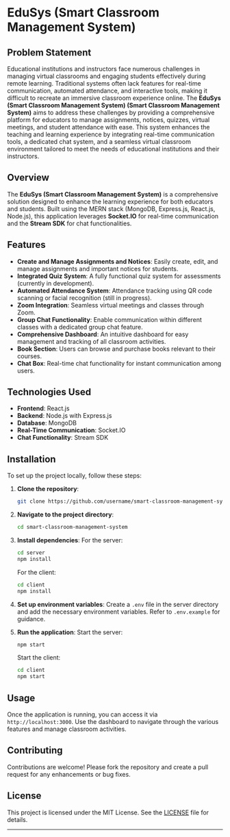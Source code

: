 

# EduSys (Smart Classroom Management System)

## Problem Statement
Educational institutions and instructors face numerous challenges in managing virtual classrooms and engaging students effectively during remote learning. Traditional systems often lack features for real-time communication, automated attendance, and interactive tools, making it difficult to recreate an immersive classroom experience online. The **EduSys (Smart Classroom Management System) (Smart Classroom Management System)** aims to address these challenges by providing a comprehensive platform for educators to manage assignments, notices, quizzes, virtual meetings, and student attendance with ease. This system enhances the teaching and learning experience by integrating real-time communication tools, a dedicated chat system, and a seamless virtual classroom environment tailored to meet the needs of educational institutions and their instructors.

## Overview
The **EduSys (Smart Classroom Management System)** is a comprehensive solution designed to enhance the learning experience for both educators and students. Built using the MERN stack (MongoDB, Express.js, React.js, Node.js), this application leverages **Socket.IO** for real-time communication and the **Stream SDK** for chat functionalities.

## Features
- **Create and Manage Assignments and Notices**: Easily create, edit, and manage assignments and important notices for students.
- **Integrated Quiz System**: A fully functional quiz system for assessments (currently in development).
- **Automated Attendance System**: Attendance tracking using QR code scanning or facial recognition (still in progress).
- **Zoom Integration**: Seamless virtual meetings and classes through Zoom.
- **Group Chat Functionality**: Enable communication within different classes with a dedicated group chat feature.
- **Comprehensive Dashboard**: An intuitive dashboard for easy management and tracking of all classroom activities.
- **Book Section**: Users can browse and purchase books relevant to their courses.
- **Chat Box**: Real-time chat functionality for instant communication among users.

## Technologies Used
- **Frontend**: React.js
- **Backend**: Node.js with Express.js
- **Database**: MongoDB
- **Real-Time Communication**: Socket.IO
- **Chat Functionality**: Stream SDK

## Installation
To set up the project locally, follow these steps:

1. **Clone the repository**:
   ```bash
   git clone https://github.com/username/smart-classroom-management-system.git
   ```

2. **Navigate to the project directory**:
   ```bash
   cd smart-classroom-management-system
   ```

3. **Install dependencies**:
   For the server:
   ```bash
   cd server
   npm install
   ```

   For the client:
   ```bash
   cd client
   npm install
   ```

4. **Set up environment variables**:
   Create a `.env` file in the server directory and add the necessary environment variables. Refer to `.env.example` for guidance.

5. **Run the application**:
   Start the server:
   ```bash
   npm start
   ```

   Start the client:
   ```bash
   cd client
   npm start
   ```

## Usage
Once the application is running, you can access it via `http://localhost:3000`. Use the dashboard to navigate through the various features and manage classroom activities.

## Contributing
Contributions are welcome! Please fork the repository and create a pull request for any enhancements or bug fixes.

## License
This project is licensed under the MIT License. See the [LICENSE](LICENSE) file for details.

---
